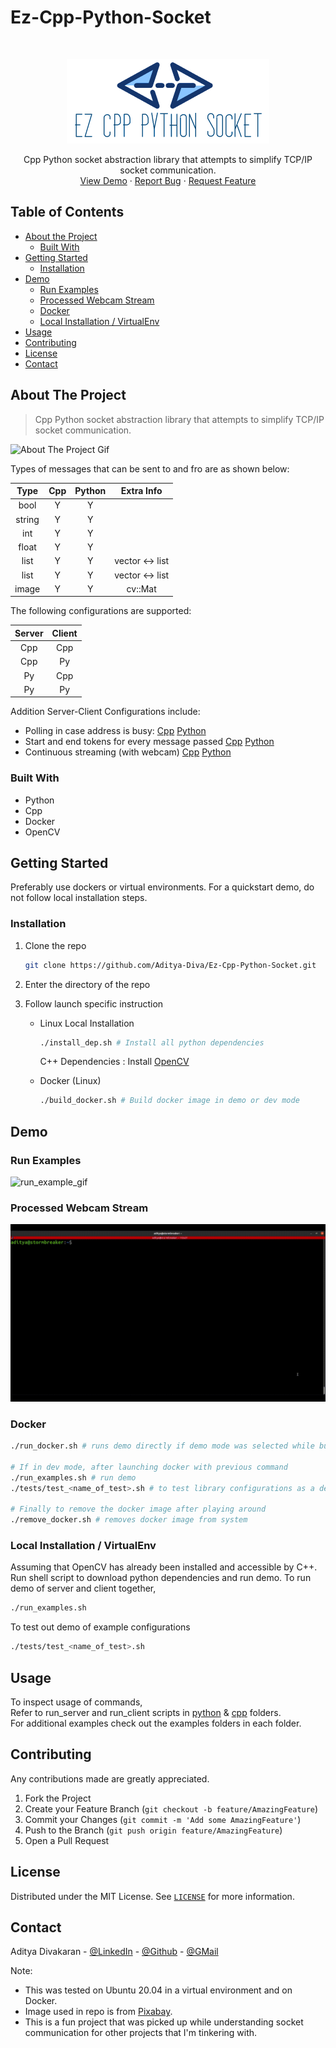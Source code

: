 # Ez-Cpp-Python-Socket

<!-- PROJECT LOGO -->
<br />
<p align="center">
  <a href="https://github.com/Aditya-Diva/Ez-Cpp-Python-Socket">
    <img src="imgs/logo.png" alt="Logo" width="324" height="135">
  </a>

  <p align="center">
    Cpp Python socket abstraction library that attempts to simplify TCP/IP socket communication.
    <!-- <br />
    <a href="https://github.com/Aditya-Diva/Ez-Cpp-Python-Socket"><strong>Explore the docs »</strong></a>
    <br /> -->
    <br />
    <a href="#about-the-project">View Demo</a>
    ·
    <a href="https://github.com/Aditya-Diva/Ez-Cpp-Python-Socket/issues">Report Bug</a>
    ·
    <a href="https://github.com/Aditya-Diva/Ez-Cpp-Python-Socket/issues">Request Feature</a>
  </p>
</p>


## Table of Contents

* [About the Project](#about-the-project)
  * [Built With](#built-with)
* [Getting Started](#getting-started)
  * [Installation](#installation)
* [Demo](#demo)
  * [Run Examples](#run-examples)
  * [Processed Webcam Stream](#processed-webcam-stream)
  * [Docker](#docker)
  * [Local Installation / VirtualEnv](#local-installation-/-virtualenv)
* [Usage](#usage)
* [Contributing](#contributing)
* [License](#license)
* [Contact](#contact)

## About The Project

> Cpp Python socket abstraction library that attempts to simplify TCP/IP socket communication.

![About The Project Gif](imgs/about_the_project.gif)

Types of messages that can be sent to and fro are as shown below:

| Type          | Cpp | Python |      Extra Info      |
| :---:         |:---:| :---:  |        :---:         |
| bool          |  Y  |   Y    |                      |
| string        |  Y  |   Y    |                      |
| int           |  Y  |   Y    |                      |
| float         |  Y  |   Y    |                      |
| list<int>     |  Y  |   Y    |vector<int> <-> list  |
| list<float>   |  Y  |   Y    |vector<float> <-> list|
| image         |  Y  |   Y    |     cv::Mat          |

The following configurations are supported:

| Server | Client |
|  :---: | :---:  |
|  Cpp   |  Cpp   |
|  Cpp   |  Py    |  
|  Py    |  Cpp   |  
|  Py    |  Py    |  

Addition Server-Client Configurations include:

* Polling in case address is busy: [Cpp](cpp/examples/1.Polling) [Python](python/examples/1.Polling)
* Start and end tokens for every message passed [Cpp](cpp/examples/2.Tokens) [Python](python/examples/2.Tokens)
* Continuous streaming (with webcam) [Cpp](cpp/examples/3.Webcam) [Python](python/examples/3.Webcam)

### Built With

* Python
* Cpp
* Docker
* OpenCV

## Getting Started

Preferably use dockers or virtual environments.
For a quickstart demo, do not follow local installation steps.

### Installation

1. Clone the repo
    ```sh
    git clone https://github.com/Aditya-Diva/Ez-Cpp-Python-Socket.git
    ```
2. Enter the directory of the repo

3. Follow launch specific instruction
    * Linux Local Installation
        ``` sh
        ./install_dep.sh # Install all python dependencies
        ```
        C++ Dependencies : Install [OpenCV](https://github.com/opencv/opencv)

    * Docker (Linux)
        ``` sh
        ./build_docker.sh # Build docker image in demo or dev mode
        ```

## Demo
### Run Examples
![run_example_gif](imgs/run_example.gif)

### Processed Webcam Stream
![run_webcam_gif](imgs/run_webcam.gif)

### Docker

```sh
./run_docker.sh # runs demo directly if demo mode was selected while building

# If in dev mode, after launching docker with previous command
./run_examples.sh # run demo
./tests/test_<name_of_test>.sh # to test library configurations as a demo

# Finally to remove the docker image after playing around
./remove_docker.sh # removes docker image from system
```

### Local Installation / VirtualEnv

Assuming that OpenCV has already been installed and accessible by C++.
Run shell script to download python dependencies and run demo.
To run demo of server and client together, 
``` sh
./run_examples.sh
```
To test out demo of example configurations

``` sh
./tests/test_<name_of_test>.sh
```

## Usage

To inspect usage of commands, \
Refer to run_server and run_client scripts in [python](python) & [cpp](cpp) folders.\
For additional examples check out the examples folders in each folder.

## Contributing

Any contributions made are greatly appreciated.

1. Fork the Project
2. Create your Feature Branch (`git checkout -b feature/AmazingFeature`)
3. Commit your Changes (`git commit -m 'Add some AmazingFeature'`)
4. Push to the Branch (`git push origin feature/AmazingFeature`)
5. Open a Pull Request

## License

Distributed under the MIT License. See [`LICENSE`](LICENSE) for more information.

## Contact

Aditya Divakaran - [@LinkedIn](https://www.linkedin.com/in/aditya-divakaran/) - [@Github](https://github.com/Aditya-Diva) - [@GMail](adi.develops@gmail.com)

Note:

* This was tested on Ubuntu 20.04 in a virtual environment and on Docker. 
* Image used in repo is from [Pixabay](https://pixabay.com/photos/bulb-idea-fire-flame-neon-5665770/).
* This is a fun project that was picked up while understanding socket communication for other projects that I'm tinkering with.
